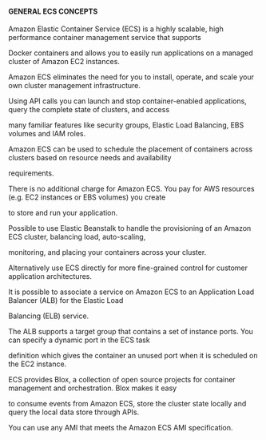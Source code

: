 #### GENERAL ECS CONCEPTS


Amazon Elastic Container Service (ECS) is a highly scalable, high performance container management service that supports

Docker containers and allows you to easily run applications on a managed cluster of Amazon EC2 instances.


Amazon ECS eliminates the need for you to install, operate, and scale your own cluster management infrastructure.


Using API calls you can launch and stop container-enabled applications, query the complete state of clusters, and access

many familiar features like security groups, Elastic Load Balancing, EBS volumes and IAM roles.


Amazon ECS can be used to schedule the placement of containers across clusters based on resource needs and availability

requirements.


There is no additional charge for Amazon ECS. You pay for AWS resources (e.g. EC2 instances or EBS volumes) you create

to store and run your application.


Possible to use Elastic Beanstalk to handle the provisioning of an Amazon ECS cluster, balancing load, auto-scaling,

monitoring, and placing your containers across your cluster.


Alternatively use ECS directly for more fine-grained control for customer application architectures.


It is possible to associate a service on Amazon ECS to an Application Load Balancer (ALB) for the Elastic Load

Balancing (ELB) service.


The ALB supports a target group that contains a set of instance ports. You can specify a dynamic port in the ECS task

definition which gives the container an unused port when it is scheduled on the EC2 instance.


ECS provides Blox, a collection of open source projects for container management and orchestration. Blox makes it easy

to consume events from Amazon ECS, store the cluster state locally and query the local data store through APIs.


You can use any AMI that meets the Amazon ECS AMI specification.

